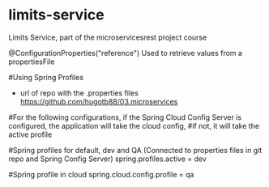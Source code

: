 # limits-service
Limits Service, part of the microservicesrest project course

@ConfigurationProperties("reference")
Used to retrieve values from a propertiesFile


#Using Spring Profiles 
- url of repo with the .properties files
  https://github.com/hugotb88/03.microservices
  
#For the following configurations, if the Spring Cloud  Config Server is configured, the application will take the cloud config,
#if not, it will take the active profile

#Spring profiles for default, dev and QA (Connected to properties files in git repo and Spring Config Server)
spring.profiles.active = dev

#Spring profile in cloud
spring.cloud.config.profile = qa
